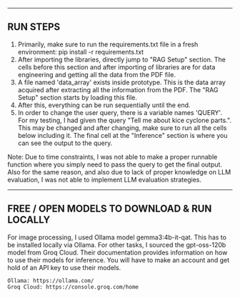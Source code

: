 
---------
RUN STEPS
---------

1. Primarily, make sure to run the requirements.txt file in a fresh environment:
    pip install -r requirements.txt
2. After importing the libraries, directly jump to "RAG Setup" section. The cells before this section and after importing of libraries are for data engineering and getting all the data from the PDF file. 
3. A file named 'data_array' exists inside prototype. This is the data array acquired after extracting all the information from the PDF. The "RAG Setup" section starts by loading this file.
4. After this, everything can be run sequentially until the end.
5. In order to change the user query, there is a variable names 'QUERY'. For my testing, I had given the query "Tell me about kice cyclone parts.". This may be changed and after changing, make sure to run all the cells below including it. The final cell at the "Inference" section is where you can see the output to the query.

Note: Due to time constraints, I was not able to make a proper runnable function where you simply need to pass the query to get the final output. Also for the same reason, and also due to lack of proper knowledge on LLM evaluation, I was not able to implement LLM evaluation strategies.

--------------------------------------------
FREE / OPEN MODELS TO DOWNLOAD & RUN LOCALLY
--------------------------------------------

For image processing, I used Ollama model gemma3:4b-it-qat. This has to be installed locally via Ollama. For other tasks, I sourced the gpt-oss-120b model from Groq Cloud. Their documentation provides information on how to use their models for inference. You will have to make an account and get hold of an API key to use their models.

    Ollama: https://ollama.com/
    Groq Cloud: https://console.groq.com/home